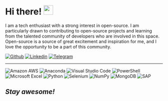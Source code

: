 <h1> Hi there! <img src="https://raw.githubusercontent.com/MartinHeinz/MartinHeinz/master/wave.gif" width="30px"></h1>
<p>
I am a tech enthusiast with a strong interest in open-source. I am particularly drawn to contributing to open-source projects and learning from the talented community of developers who are involved in this space. Open-source is a source of great excitement and inspiration for me, and I love the opportunity to be a part of this community.
  
[![Github](https://img.shields.io/badge/-Github-000?style=flat&logo=Github&logoColor=white)](https://github.com/a-rout) [![Linkedin](https://img.shields.io/badge/-LinkedIn-blue?style=flat&logo=Linkedin&logoColor=white)]( https://www.linkedin.com/in/a-rout/) [![Telegram](https://img.shields.io/badge/-Telegram-white?style=flat&logo=Telegram&logoColor=26A5E4)](https://t.me/theFault)

***
![Amazon AWS](https://img.shields.io/static/v1?style=flat&message=Amazon+AWS&color=232F3E&logo=Amazon+AWS&logoColor=FFFFFF&label=) ![Anaconda](https://img.shields.io/static/v1?style=flat&message=Anaconda&color=44A833&logo=Anaconda&logoColor=FFFFFF&label=) ![Visual Studio Code](https://img.shields.io/static/v1?style=flat&message=Visual+Studio+Code&color=007ACC&logo=Visual+Studio+Code&logoColor=FFFFFF&label=) ![PowerShell](https://img.shields.io/static/v1?style=flat&message=PowerShell&color=5391FE&logo=PowerShell&logoColor=FFFFFF&label=) ![Microsoft Excel](https://img.shields.io/static/v1?style=flat&message=Microsoft+Excel&color=217346&logo=Microsoft+Excel&logoColor=FFFFFF&label=) ![Python](https://img.shields.io/static/v1?style=flat&message=Python&color=3776AB&logo=Python&logoColor=FFFFFF&label=) ![Selenium](https://img.shields.io/static/v1?style=flat&message=Selenium&color=43B02A&logo=Selenium&logoColor=FFFFFF&label=) ![NumPy](https://img.shields.io/static/v1?style=flat&message=NumPy&color=013243&logo=NumPy&logoColor=FFFFFF&label=) ![MongoDB](https://img.shields.io/static/v1?style=flat&message=MongoDB&color=47A248&logo=MongoDB&logoColor=FFFFFF&label=) ![SAP](https://img.shields.io/static/v1?style=flat&message=SAP&color=0FAAFF&logo=SAP&logoColor=FFFFFF&label=) 
 
<h2><i>Stay awesome!</i></h2>
